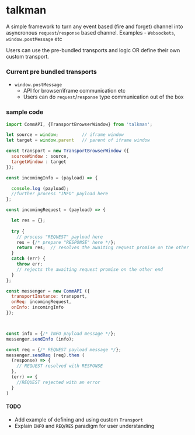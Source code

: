 # talkman
A simple framework to turn any event based (fire and forget) channel into asyncronous `request`/`response` based channel.
Examples - `Websockets`, `window.postMessage` etc

Users can use the pre-bundled transports and logic OR define their own custom transport.

### Current pre bundled transports 
 - `window.postMessage` 
   - API for browser/iframe communication etc
   - Users can do `request`/`response` type communication out of the box



### sample code
```js
import CommAPI, {TransportBrowserWindow} from 'talkman';

let source = window;         // iframe window
let target = window.parent   // parent of iframe window

const transport = new TransportBrowserWindow ({
  sourceWindow : source,
  targetWindow : target
});

const incomingInfo = (payload) => {

  console.log (payload);
  //further process "INFO" payload here
};

const incomingRequest = (payload) => {

  let res = {};
  
  try {
    // process "REQUEST" payload here
    res = {/* prepare "RESPONSE" here */};
    return res;  // resolves the awaiting request promise on the other end
  }
  catch (err) {
    throw err;  
    // rejects the awaiting request promise on the other end
  }
};

const messenger = new CommAPI ({
  transportInstance: transport,
  onReq: incomingRequest,
  onInfo: incomingInfo
});



const info = {/* INFO payload message */};
messenger.sendInfo (info);

const req = {/* REQUEST payload message */};
messenger.sendReq (req).then (
  (response) => {
    // REQUEST resolved with RESPONSE
  },
  (err) => {
    //REQUEST rejected with an error
  }
)

```


#### TODO
 - Add example of defining and using custom `Transport`
 - Explain `INFO` and `REQ`/`RES` paradigm for user understanding
